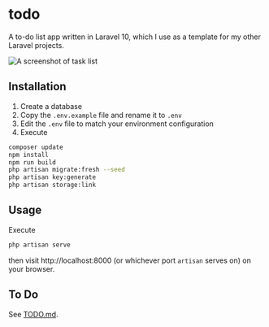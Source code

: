# todo
A to-do list app written in Laravel 10, which I use as a template for my other Laravel projects.

![A screenshot of task list](https://github.com/elfry2/todo/assets/47256917/271355bd-d927-471e-bfa4-a1b33d9b8e50 "A screenshot of task list")



## Installation
1. Create a database
2. Copy the ```.env.example``` file and rename it to ```.env```
3. Edit the ```.env``` file to match your environment configuration
4. Execute
```bash
composer update
npm install
npm run build
php artisan migrate:fresh --seed
php artisan key:generate
php artisan storage:link
```
## Usage
Execute
```bash
php artisan serve
```
then visit http://localhost:8000 (or whichever port ```artisan``` serves on) on your browser.

## To Do
See [TODO.md](TODO.md).
